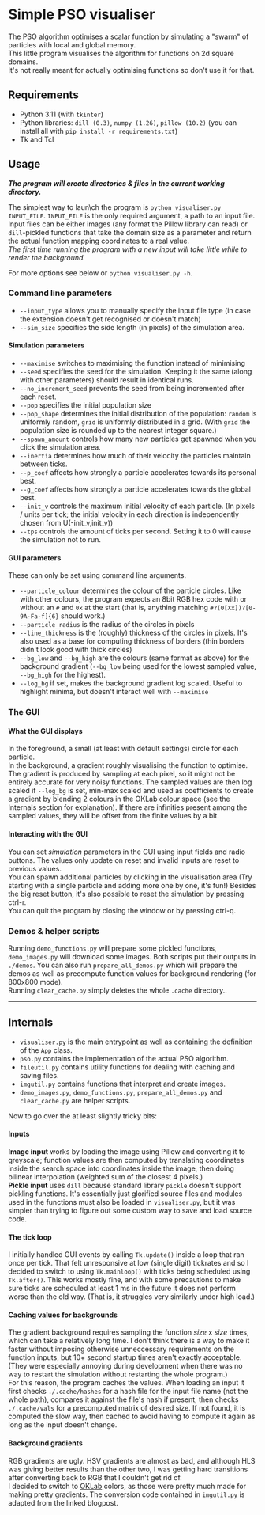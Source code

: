 # Simple PSO visualiser

The PSO algorithm optimises a scalar function by simulating a "swarm" of particles with local and global memory.  
This little program visualises the algorithm for functions on 2d square domains.  
It's not really meant for actually optimising functions so don't use it for that. 


## Requirements

- Python 3.11 (with `tkinter`)
- Python libraries: `dill (0.3)`, `numpy (1.26)`, `pillow (10.2)` (you can install all with `pip install -r requirements.txt`)
- Tk and Tcl


## Usage

***The program will create directories & files in the current working directory.***

The simplest way to laun\ch the program is `python visualiser.py INPUT_FILE`. `INPUT_FILE` is the only required argument, a path to an input file. 
Input files can be either images (any format the Pillow library can read) or `dill`-pickled functions that take the domain size as a parameter and return the actual function mapping coordinates to a real value.  
*The first time running the program with a new input will take little while to render the background.*

For more options see below or `python visualiser.py -h`.


### Command line parameters

- `--input_type` allows you to manually specify the input file type 
(in case the extension doesn't get recognised or doesn't match)
- `--sim_size` specifies the side length (in pixels) of the simulation area.


#### Simulation parameters

- `--maximise` switches to maximising the function instead of minimising
- `--seed` specifies the seed for the simulation. 
Keeping it the same (along with other parameters) should result in identical runs.
- `--no_increment_seed` prevents the seed from being incremented after each reset.
- `--pop` specifies the initial population size
- `--pop_shape` determines the initial distribution of the population: 
`random` is uniformly random, 
`grid` is uniformly distributed in a grid. 
(With `grid` the population size is rounded up to the nearest integer square.)
- `--spawn_amount` controls how many new particles get spawned when you click the simulation area.
- `--inertia` determines how much of their velocity the particles maintain between ticks.
- `--p_coef` affects how strongly a particle accelerates towards its personal best.
- `--g_coef` affects how strongly a particle accelerates towards the global best.
- `--init_v` controls the maximum initial velocity of each particle. 
(In pixels / units per tick; the initial velocity in each direction is independently chosen from U(-init_v,init_v))
- `--tps` controls the amount of ticks per second. Setting it to 0 will cause the simulation not to run.


#### GUI parameters

These can only be set using command line arguments.
- `--particle_colour` determines the colour of the particle circles. 
Like with other colours, the program expects an 8bit RGB hex code with or without an `#` and `0x` at the start 
(that is, anything matching `#?(0[Xx])?[0-9A-Fa-f]{6}` should work.)
- `--particle_radius` is the radius of the circles in pixels
- `--line_thickness` is the (roughly) thickness of the circles in pixels. 
It's also used as a base for computing thickness of borders 
(thin borders didn't look good with thick circles)
- `--bg_low` and `--bg_high` are the colours (same format as above) for the background gradient 
(`--bg_low` being used for the lowest sampled value, `--bg_high` for the highest).
- `--log_bg` if set, makes the background gradient log scaled. 
Useful to highlight minima, but doesn't interact well with `--maximise`


### The GUI

#### What the GUI displays

In the foreground, a small (at least with default settings) circle for each particle.  
In the background, a gradient roughly visualising the function to optimise. 
The gradient is produced by sampling at each pixel, so it might not be entirely accurate for very noisy functions. 
The sampled values are then log scaled if `--log_bg` is set, min-max scaled and used as coefficients to create a gradient 
by blending 2 colours in the OKLab colour space (see the Internals section for explanation). 
If there are infinities present among the sampled values, they will be offset from the finite values by a bit.


#### Interacting with the GUI

You can set *simulation* parameters in the GUI using input fields and radio buttons. 
The values only update on reset and invalid inputs are reset to previous values.  
You can spawn additional particles by clicking in the visualisation area 
(Try starting with a single particle and adding more one by one, it's fun!)
Besides the big reset button, it's also possible to reset the simulation by pressing ctrl-r.  
You can quit the program by closing the window or by pressing ctrl-q.


### Demos & helper scripts

Running `demo_functions.py` will prepare some pickled functions, `demo_images.py` will download some images. 
Both scripts put their outputs in `./demos`. 
You can also run `prepare_all_demos.py` which will prepare the demos as well as precompute function values for background rendering (for 800x800 mode).  
Running `clear_cache.py` simply deletes the whole `.cache` directory..

---

## Internals

- `visualiser.py` is the main entrypoint as well as containing the definition of the `App` class.
- `pso.py` contains the implementation of the actual PSO algorithm.
- `fileutil.py` contains utility functions for dealing with caching and saving files.
- `imgutil.py` contains functions that interpret and create images.
- `demo_images.py`, `demo_functions.py`, `prepare_all_demos.py` and `clear_cache.py` are helper scripts. 

Now to go over the at least slightly tricky bits:


#### Inputs

**Image input** works by loading the image using Pillow and converting it to greyscale; function values are then computed by translating coordinates inside the search space into coordinates inside the image, then doing bilinear interpolation (weighted sum of the closest 4 pixels.)  
**Pickle input** uses `dill` because standard library `pickle` doesn't support pickling functions. It's essentially just glorified source files and modules used in the functions must also be loaded in `visualiser.py`, but it was simpler than trying to figure out some custom way to save and load source code.


#### The tick loop

I initially handled GUI events by calling `Tk.update()` inside a loop that ran once per tick. That felt unresponsive at low (single digit) tickrates and so I decided to switch to using `Tk.mainloop()` with ticks being scheduled using `Tk.after()`. This works mostly fine, and with some precautions to make sure ticks are scheduled at least 1 ms in the future it does not perform worse than the old way. (That is, it struggles very similarly under high load.)


#### Caching values for backgrounds

The gradient background requires sampling the function *size* x *size* times, which can take a relatively long time. I don't think there is a way to make it faster without imposing otherwise unneccessary requirements on the function inputs, but 10+ second startup times aren't exactly acceptable. (They were especially annoying during development when there was no way to restart the simulation without restarting the whole program.)  
For this reason, the program caches the values. When loading an input it first checks `./.cache/hashes` for a hash file for the input file name (not the whole path), compares it against the file's hash if present, then checks `./.cache/vals` for a precomputed matrix of desired size. If not found, it is computed the slow way, then cached to avoid having to compute it again as long as the input doesn't change.


#### Background gradients

RGB gradients are ugly. HSV gradients are almost as bad, and although HLS was giving better results than the other two, I was getting hard transitions after converting back to RGB that I couldn't get rid of.  
I decided to switch to [OKLab](https://bottosson.github.io/posts/oklab/) colors, as those were pretty much made for making pretty gradients. The conversion code contained in `imgutil.py` is adapted from the linked blogpost.
